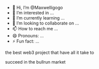- 👋 Hi, I’m @Maxwelligogo
- 👀 I’m interested in ...
- 🌱 I’m currently learning ...
- 💞️ I’m looking to collaborate on ...
- 📫 How to reach me ...
- 😄 Pronouns: ...
- ⚡ Fun fact: ...

<!---
Maxwelligogo/Maxwelligogo is a ✨ special ✨ repository because its `README.md` (this file) appears on your GitHub profile.
You can click the Preview link to take a look at your changes.
--->the best web3 project that have all it take to
succeed in the bullrun market



